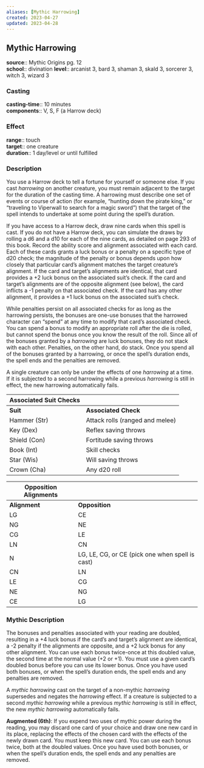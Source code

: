 ```yaml
---
aliases: [Mythic Harrowing]
created: 2023-04-27
updated: 2023-04-28
---
```


## Mythic Harrowing

**source**:: Mythic Origins pg. 12  
**school**:: divination
**level**:: arcanist 3, bard 3, shaman 3, skald 3, sorcerer 3, witch 3, wizard 3

### Casting

**casting-time**:: 10 minutes  
**components**:: V, S, F (a Harrow deck)

### Effect

**range**:: touch  
**target**:: one creature  
**duration**:: 1 day/level or until fulfilled

### Description

You use a Harrow deck to tell a fortune for yourself or someone else. If you cast *harrowing* on another creature, you must remain adjacent to the target for the duration of the casting time. A harrowing must describe one set of events or course of action (for example, “hunting down the pirate king,” or “traveling to Viperwall to search for a magic sword”) that the target of the spell intends to undertake at some point during the spell’s duration.  
  
If you have access to a Harrow deck, draw nine cards when this spell is cast. If you do not have a Harrow deck, you can simulate the draws by rolling a d6 and a d10 for each of the nine cards, as detailed on page 293 of this book. Record the ability score and alignment associated with each card. Each of these cards grants a luck bonus or a penalty on a specific type of d20 check; the magnitude of the penalty or bonus depends upon how closely that particular card’s alignment matches the target creature’s alignment. If the card and target’s alignments are identical, that card provides a +2 luck bonus on the associated suit’s check. If the card and target’s alignments are of the opposite alignment (see below), the card inflicts a -1 penalty on that associated check. If the card has any other alignment, it provides a +1 luck bonus on the associated suit’s check.  
  
While penalties persist on all associated checks for as long as the harrowing persists, the bonuses are one-use bonuses that the harrowed character can “spend” at any time to modify that card’s associated check. You can spend a bonus to modify an appropriate roll after the die is rolled, but cannot spend the bonus once you know the result of the roll. Since all of the bonuses granted by a *harrowing* are luck bonuses, they do not stack with each other. Penalties, on the other hand, do stack. Once you spend all of the bonuses granted by a harrowing, or once the spell’s duration ends, the spell ends and the penalties are removed.  
  
A single creature can only be under the effects of one *harrowing* at a time. If it is subjected to a second harrowing while a previous *harrowing* is still in effect, the new harrowing automatically fails.  
  

| **Associated Suit Checks** |                                 |
|----------------------------|---------------------------------|
| **Suit**                   | **Associated Check**            |
| Hammer (Str)               | Attack rolls (ranged and melee) |
| Key (Dex)                  | Reflex saving throws            |
| Shield (Con)               | Fortitude saving throws         |
| Book (Int)                 | Skill checks                    |
| Star (Wis)                 | Will saving throws              |
| Crown (Cha)                | Any d20 roll                    |

  
  

| **Opposition Alignments** |                                                 |
|---------------------------|-------------------------------------------------|
| **Alignment**             | **Opposition**                                  |
| LG                        | CE                                              |
| NG                        | NE                                              |
| CG                        | LE                                              |
| LN                        | CN                                              |
| N                         | LG, LE, CG, or CE (pick one when spell is cast) |
| CN                        | LN                                              |
| LE                        | CG                                              |
| NE                        | NG                                              |
| CE                        | LG                                              |

### Mythic Description

The bonuses and penalties associated with your reading are doubled, resulting in a +4 luck bonus if the card’s and target’s alignment are identical, a -2 penalty if the alignments are opposite, and a +2 luck bonus for any other alignment. You can use each bonus twice-once at this doubled value, the second time at the normal value (+2 or +1). You must use a given card’s doubled bonus before you can use its lower bonus. Once you have used both bonuses, or when the spell’s duration ends, the spell ends and any penalties are removed.  
  
A *mythic harrowing* cast on the target of a non-mythic *harrowing* supersedes and negates the *harrowing* effect. If a creature is subjected to a second *mythic harrowing* while a previous *mythic harrowing* is still in effect, the new *mythic harrowing* automatically fails.  
  
**Augmented (6th)**: If you expend two uses of mythic power during the reading, you may discard one card of your choice and draw one new card in its place, replacing the effects of the chosen card with the effects of the newly drawn card. You must keep this new card. You can use each bonus twice, both at the doubled values. Once you have used both bonuses, or when the spell’s duration ends, the spell ends and any penalties are removed.
